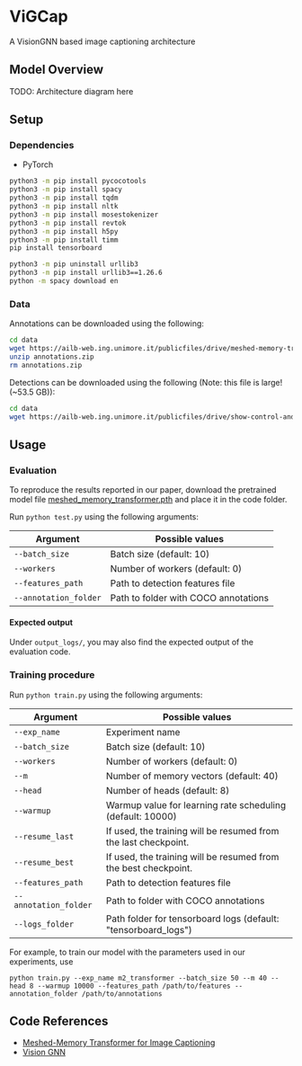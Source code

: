 # ViGCap
A VisionGNN based image captioning architecture

## Model Overview
TODO: Architecture diagram here

## Setup
### Dependencies

- PyTorch
```bash
python3 -m pip install pycocotools
python3 -m pip install spacy
python3 -m pip install tqdm
python3 -m pip install nltk
python3 -m pip install mosestokenizer
python3 -m pip install revtok
python3 -m pip install h5py
python3 -m pip install timm
pip install tensorboard

python3 -m pip uninstall urllib3
python3 -m pip install urllib3==1.26.6
python -m spacy download en
```

### Data

Annotations can be downloaded using the following:

```bash
cd data
wget https://ailb-web.ing.unimore.it/publicfiles/drive/meshed-memory-transformer/annotations.zip
unzip annotations.zip
rm annotations.zip
```

Detections can be downloaded using the following (Note: this file is large! (~53.5 GB)):

```bash
cd data
wget https://ailb-web.ing.unimore.it/publicfiles/drive/show-control-and-tell/coco_detections.hdf5
```

## Usage

### Evaluation
To reproduce the results reported in our paper, download the pretrained model file [meshed_memory_transformer.pth](https://ailb-web.ing.unimore.it/publicfiles/drive/meshed-memory-transformer/meshed_memory_transformer.pth) and place it in the code folder.

Run `python test.py` using the following arguments:

| Argument | Possible values |
|------|------|
| `--batch_size` | Batch size (default: 10) |
| `--workers` | Number of workers (default: 0) |
| `--features_path` | Path to detection features file |
| `--annotation_folder` | Path to folder with COCO annotations |

#### Expected output
Under `output_logs/`, you may also find the expected output of the evaluation code.


### Training procedure
Run `python train.py` using the following arguments:

| Argument | Possible values |
|------|------|
| `--exp_name` | Experiment name|
| `--batch_size` | Batch size (default: 10) |
| `--workers` | Number of workers (default: 0) |
| `--m` | Number of memory vectors (default: 40) |
| `--head` | Number of heads (default: 8) |
| `--warmup` | Warmup value for learning rate scheduling (default: 10000) |
| `--resume_last` | If used, the training will be resumed from the last checkpoint. |
| `--resume_best` | If used, the training will be resumed from the best checkpoint. |
| `--features_path` | Path to detection features file |
| `--annotation_folder` | Path to folder with COCO annotations |
| `--logs_folder` | Path folder for tensorboard logs (default: "tensorboard_logs")|

For example, to train our model with the parameters used in our experiments, use
```
python train.py --exp_name m2_transformer --batch_size 50 --m 40 --head 8 --warmup 10000 --features_path /path/to/features --annotation_folder /path/to/annotations
```


## Code References
- [Meshed-Memory Transformer for Image Captioning](https://github.com/aimagelab/meshed-memory-transformer)
- [Vision GNN](https://github.com/huawei-noah/Efficient-AI-Backbones/tree/master/vig_pytorch)